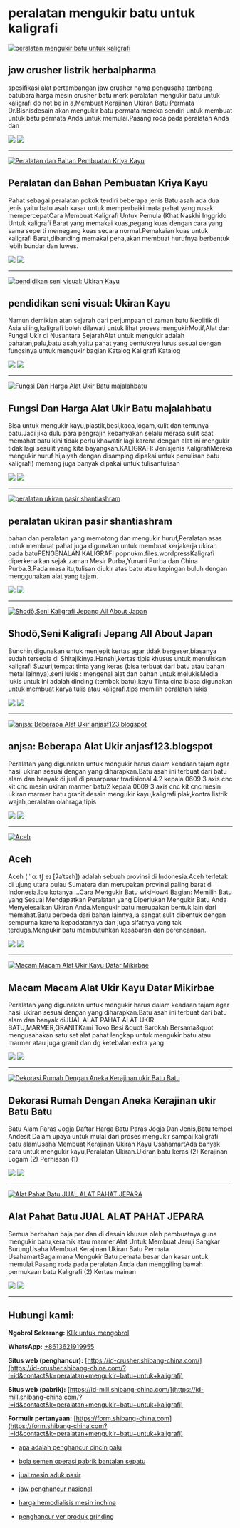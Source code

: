 # peralatan mengukir batu untuk kaligrafi

<a href="https://swt.shibang-china.com/?l=id&img&k=peralatan+mengukir+batu+untuk+kaligrafi" target="_blank">![peralatan mengukir batu untuk kaligrafi](http://static.shibang-china.com/all-800x300/440.jpg)</a>

## jaw crusher listrik herbalpharma
spesifikasi alat pertambangan jaw crusher nama pengusaha tambang batubara harga mesin crusher batu merk peralatan mengukir batu untuk kaligrafi do not be in a,Membuat Kerajinan Ukiran Batu Permata Dr.Bisnisdesain akan mengukir batu permata mereka sendiri untuk membuat untuk batu permata Anda untuk memulai.Pasang roda pada peralatan Anda dan


<a href="https://whatsapp.shibangsoft.com/WhatsApp.php" target="_blank" title="WhatsApp">![](http://static.shibang-china.com/icon/whatsapp.png)</a> <a href="https://swt.shibang-china.com/?l=id&icon&k=peralatan+mengukir+batu+untuk+kaligrafi" target="_blank">![](http://static.shibang-china.com/icon/chat-id.png)</a>

---

<a href="https://swt.shibang-china.com/?l=id&img&k=peralatan+mengukir+batu+untuk+kaligrafi" target="_blank">![Peralatan dan Bahan Pembuatan Kriya Kayu](http://static.shibang-china.com/all-800x300/40.jpg)</a>

## Peralatan dan Bahan Pembuatan Kriya Kayu
Pahat sebagai peralatan pokok terdiri beberapa jenis Batu asah ada dua jenis yaitu batu asah kasar untuk memperbaiki mata pahat yang rusak mempercepatCara Membuat Kaligrafi Untuk Pemula (Khat Naskhi Inggrido Untuk kaligrafi Barat yang memakai kuas,pegang kuas dengan cara yang sama seperti memegang kuas secara normal.Pemakaian kuas untuk kaligrafi Barat,dibanding memakai pena,akan membuat hurufnya berbentuk lebih bundar dan luwes.


<a href="https://whatsapp.shibangsoft.com/WhatsApp.php" target="_blank" title="WhatsApp">![](http://static.shibang-china.com/icon/whatsapp.png)</a> <a href="https://swt.shibang-china.com/?l=id&icon&k=peralatan+mengukir+batu+untuk+kaligrafi" target="_blank">![](http://static.shibang-china.com/icon/chat-id.png)</a>

---

<a href="https://swt.shibang-china.com/?l=id&img&k=peralatan+mengukir+batu+untuk+kaligrafi" target="_blank">![pendidikan seni visual: Ukiran Kayu](http://static.shibang-china.com/all-800x300/495.jpg)</a>

## pendidikan seni visual: Ukiran Kayu
Namun demikian atan sejarah dari perjumpaan di zaman batu Neolitik di Asia siling,kaligrafi boleh dilawati untuk lihat proses mengukirMotif,Alat dan Fungsi Ukir di Nusantara SejarahAlat untuk mengukir adalah pahatan,palu,batu asah,yaitu pahat yang bentuknya lurus sesuai dengan fungsinya untuk mengukir bagian Katalog Kaligrafi Katalog


<a href="https://whatsapp.shibangsoft.com/WhatsApp.php" target="_blank" title="WhatsApp">![](http://static.shibang-china.com/icon/whatsapp.png)</a> <a href="https://swt.shibang-china.com/?l=id&icon&k=peralatan+mengukir+batu+untuk+kaligrafi" target="_blank">![](http://static.shibang-china.com/icon/chat-id.png)</a>

---

<a href="https://swt.shibang-china.com/?l=id&img&k=peralatan+mengukir+batu+untuk+kaligrafi" target="_blank">![Fungsi Dan Harga Alat Ukir Batu majalahbatu](http://static.shibang-china.com/all-800x300/1236.jpg)</a>

## Fungsi Dan Harga Alat Ukir Batu majalahbatu
Bisa untuk mengukir kayu,plastik,besi,kaca,logam,kulit dan tentunya batu.Jadi jika dulu para pengrajin kebanyakan selalu merasa sulit saat memahat batu kini tidak perlu khawatir lagi karena dengan alat ini mengukir tidak lagi sesulit yang kita bayangkan.KALIGRAFI: Jenisjenis KaligrafiMereka mengukir huruf hijaiyah dengan disamping dipakai untuk penulisan batu kaligrafi) memang juga banyak dipakai untuk tulisantulisan


<a href="https://whatsapp.shibangsoft.com/WhatsApp.php" target="_blank" title="WhatsApp">![](http://static.shibang-china.com/icon/whatsapp.png)</a> <a href="https://swt.shibang-china.com/?l=id&icon&k=peralatan+mengukir+batu+untuk+kaligrafi" target="_blank">![](http://static.shibang-china.com/icon/chat-id.png)</a>

---

<a href="https://swt.shibang-china.com/?l=id&img&k=peralatan+mengukir+batu+untuk+kaligrafi" target="_blank">![peralatan ukiran pasir shantiashram](http://static.shibang-china.com/all-800x300/288.jpg)</a>

## peralatan ukiran pasir shantiashram
bahan dan peralatan yang memotong dan mengukir huruf,Peralatan asas untuk membuat pahat juga digunakan untuk membuat kerjakerja ukiran pada batuPENGENALAN KALIGRAFI pppnukm.files.wordpressKaligrafi diperkenalkan sejak zaman Mesir Purba,Yunani Purba dan China Purba.3.Pada masa itu,tulisan diukir atas batu atau kepingan buluh dengan menggunakan alat yang tajam.


<a href="https://whatsapp.shibangsoft.com/WhatsApp.php" target="_blank" title="WhatsApp">![](http://static.shibang-china.com/icon/whatsapp.png)</a> <a href="https://swt.shibang-china.com/?l=id&icon&k=peralatan+mengukir+batu+untuk+kaligrafi" target="_blank">![](http://static.shibang-china.com/icon/chat-id.png)</a>

---

<a href="https://swt.shibang-china.com/?l=id&img&k=peralatan+mengukir+batu+untuk+kaligrafi" target="_blank">![Shodō,Seni Kaligrafi Jepang All About Japan](http://static.shibang-china.com/all-800x300/224.jpg)</a>

## Shodō,Seni Kaligrafi Jepang All About Japan
Bunchin,digunakan untuk menjepit kertas agar tidak bergeser,biasanya sudah tersedia di Shitajikinya.Hanshi,kertas tipis khusus untuk menuliskan kaligrafi Suzuri,tempat tinta yang keras (bisa terbuat dari batu atau bahan metal lainnya).seni lukis : mengenal alat dan bahan untuk melukisMedia lukis untuk ini adalah dinding (tembok batu),kayu Tinta cina biasa digunakan untuk membuat karya tulis atau kaligrafi.tips memilih peralatan lukis


<a href="https://whatsapp.shibangsoft.com/WhatsApp.php" target="_blank" title="WhatsApp">![](http://static.shibang-china.com/icon/whatsapp.png)</a> <a href="https://swt.shibang-china.com/?l=id&icon&k=peralatan+mengukir+batu+untuk+kaligrafi" target="_blank">![](http://static.shibang-china.com/icon/chat-id.png)</a>

---

<a href="https://swt.shibang-china.com/?l=id&img&k=peralatan+mengukir+batu+untuk+kaligrafi" target="_blank">![anjsa: Beberapa Alat Ukir anjasf123.blogspot](http://static.shibang-china.com/all-800x300/253.jpg)</a>

## anjsa: Beberapa Alat Ukir anjasf123.blogspot
Peralatan yang digunakan untuk mengukir harus dalam keadaan tajam agar hasil ukiran sesuai dengan yang diharapkan.Batu asah ini terbuat dari batu alam dan banyak di jual di pasarpasar tradisional.4.2 kepala 0609 3 axis cnc kit cnc mesin ukiran marmer batu2 kepala 0609 3 axis cnc kit cnc mesin ukiran marmer batu granit.desain mengukir kayu,kaligrafi plak,kontra listrik wajah,peralatan olahraga,tipis


<a href="https://whatsapp.shibangsoft.com/WhatsApp.php" target="_blank" title="WhatsApp">![](http://static.shibang-china.com/icon/whatsapp.png)</a> <a href="https://swt.shibang-china.com/?l=id&icon&k=peralatan+mengukir+batu+untuk+kaligrafi" target="_blank">![](http://static.shibang-china.com/icon/chat-id.png)</a>

---

<a href="https://swt.shibang-china.com/?l=id&img&k=peralatan+mengukir+batu+untuk+kaligrafi" target="_blank">![Aceh](http://static.shibang-china.com/all-800x300/168.jpg)</a>

## Aceh
Aceh ( ˈ ɑː tʃ eɪ [ʔaˈtɕɛh]) adalah sebuah provinsi di Indonesia.Aceh terletak di ujung utara pulau Sumatera dan merupakan provinsi paling barat di Indonesia.Ibu kotanya …Cara Mengukir Batu wikiHow4 Bagian: Memilih Batu yang Sesuai Mendapatkan Peralatan yang Diperlukan Mengukir Batu Anda Menyelesaikan Ukiran Anda.Mengukir batu merupakan bentuk lain dari memahat.Batu berbeda dari bahan lainnya,ia sangat sulit dibentuk dengan sempurna karena kepadatannya dan juga sifatnya yang tak terduga.Mengukir batu membutuhkan kesabaran dan perencanaan.


<a href="https://whatsapp.shibangsoft.com/WhatsApp.php" target="_blank" title="WhatsApp">![](http://static.shibang-china.com/icon/whatsapp.png)</a> <a href="https://swt.shibang-china.com/?l=id&icon&k=peralatan+mengukir+batu+untuk+kaligrafi" target="_blank">![](http://static.shibang-china.com/icon/chat-id.png)</a>

---

<a href="https://swt.shibang-china.com/?l=id&img&k=peralatan+mengukir+batu+untuk+kaligrafi" target="_blank">![Macam Macam Alat Ukir Kayu Datar Mikirbae](http://static.shibang-china.com/all-800x300/187.jpg)</a>

## Macam Macam Alat Ukir Kayu Datar Mikirbae
Peralatan yang digunakan untuk mengukir harus dalam keadaan tajam agar hasil ukiran sesuai dengan yang diharapkan.Batu asah ini terbuat dari batu alam dan banyak diJUAL ALAT PAHAT ALAT UKIR BATU,MARMER,GRANITKami Toko Besi &quot Barokah Bersama&quot mengusahakan satu set alat pahat lengkap untuk mengukir batu atau marmer atau juga granit dan dg ketebalan extra yang


<a href="https://whatsapp.shibangsoft.com/WhatsApp.php" target="_blank" title="WhatsApp">![](http://static.shibang-china.com/icon/whatsapp.png)</a> <a href="https://swt.shibang-china.com/?l=id&icon&k=peralatan+mengukir+batu+untuk+kaligrafi" target="_blank">![](http://static.shibang-china.com/icon/chat-id.png)</a>

---

<a href="https://swt.shibang-china.com/?l=id&img&k=peralatan+mengukir+batu+untuk+kaligrafi" target="_blank">![Dekorasi Rumah Dengan Aneka Kerajinan ukir Batu Batu](http://static.shibang-china.com/all-800x300/1390.jpg)</a>

## Dekorasi Rumah Dengan Aneka Kerajinan ukir Batu Batu
Batu Alam Paras Jogja Daftar Harga Batu Paras Jogja Dan Jenis,Batu tempel Andesit Dalam upaya untuk mulai dari proses mengukir sampai kaligrafi batu alamUsaha Membuat Kerajinan Ukiran Kayu UsahamartAda banyak cara untuk mengukir kayu,Peralatan Ukiran.Ukiran batu keras (2) Kerajinan Logam (2) Perhiasan (1)


<a href="https://whatsapp.shibangsoft.com/WhatsApp.php" target="_blank" title="WhatsApp">![](http://static.shibang-china.com/icon/whatsapp.png)</a> <a href="https://swt.shibang-china.com/?l=id&icon&k=peralatan+mengukir+batu+untuk+kaligrafi" target="_blank">![](http://static.shibang-china.com/icon/chat-id.png)</a>

---

<a href="https://swt.shibang-china.com/?l=id&img&k=peralatan+mengukir+batu+untuk+kaligrafi" target="_blank">![Alat Pahat Batu JUAL ALAT PAHAT JEPARA](http://static.shibang-china.com/all-800x300/974.jpg)</a>

## Alat Pahat Batu JUAL ALAT PAHAT JEPARA
Semua berbahan baja per dan di desain khusus oleh pembuatnya guna mengukir batu,keramik atau marmer.Alat Untuk Membuat Jeruji Sangkar BurungUsaha Membuat Kerajinan Ukiran Batu Permata UsahamartBagaimana Mengukir Batu pemata.besar dan kasar untuk memulai.Pasang roda pada peralatan Anda dan menggiling bawah permukaan batu Kaligrafi (2) Kertas mainan


<a href="https://whatsapp.shibangsoft.com/WhatsApp.php" target="_blank" title="WhatsApp">![](http://static.shibang-china.com/icon/whatsapp.png)</a> <a href="https://swt.shibang-china.com/?l=id&icon&k=peralatan+mengukir+batu+untuk+kaligrafi" target="_blank">![](http://static.shibang-china.com/icon/chat-id.png)</a>

---
## Hubungi kami:

**Ngobrol Sekarang:** [Klik untuk mengobrol](https://swt.shibang-china.com?l=id&contact&k=peralatan+mengukir+batu+untuk+kaligrafi)

**WhatsApp:**  [+8613621919955](https://whatsapp.shibangsoft.com/WhatsApp.php)

**Situs web (penghancur):** [https://id-crusher.shibang-china.com/](https://id-crusher.shibang-china.com/?l=id&contact&k=peralatan+mengukir+batu+untuk+kaligrafi)

**Situs web (pabrik):** [https://id-mill.shibang-china.com/](https://id-mill.shibang-china.com/?l=id&contact&k=peralatan+mengukir+batu+untuk+kaligrafi)

**Formulir pertanyaan:** [https://form.shibang-china.com](https://form.shibang-china.com?l=id&contact&k=peralatan+mengukir+batu+untuk+kaligrafi)

* [apa adalah penghancur cincin palu](../39/apa%20adalah%20penghancur%20cincin%20palu.md)

* [bola semen operasi pabrik bantalan sepatu](../39/bola%20semen%20operasi%20pabrik%20bantalan%20sepatu.md)

* [jual mesin aduk pasir](../34/jual%20mesin%20aduk%20pasir.md)

* [jaw penghancur nasional](../32/jaw%20penghancur%20nasional.md)

* [harga hemodialisis mesin inchina](../31/harga%20hemodialisis%20mesin%20inchina.md)

* [penghancur ver produk grinding](../33/penghancur%20ver%20produk%20grinding.md)